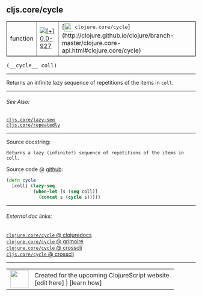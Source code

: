 ## cljs.core/cycle



 <table border="1">
<tr>
<td>function</td>
<td><a href="https://github.com/cljsinfo/cljs-api-docs/tree/0.0-927"><img valign="middle" alt="[+] 0.0-927" title="Added in 0.0-927" src="https://img.shields.io/badge/+-0.0--927-lightgrey.svg"></a> </td>
<td>
[<img height="24px" valign="middle" src="http://i.imgur.com/1GjPKvB.png"> <samp>clojure.core/cycle</samp>](http://clojure.github.io/clojure/branch-master/clojure.core-api.html#clojure.core/cycle)
</td>
</tr>
</table>


 <samp>
(__cycle__ coll)<br>
</samp>

---

Returns an infinite lazy sequence of repetitions of the items in `coll`.



---


###### See Also:

[`cljs.core/lazy-seq`](../cljs.core/lazy-seq.md)<br>
[`cljs.core/repeatedly`](../cljs.core/repeatedly.md)<br>

---


Source docstring:

```
Returns a lazy (infinite!) sequence of repetitions of the items in coll.
```


Source code @ [github](https://github.com/clojure/clojurescript/blob/r1586/src/cljs/cljs/core.cljs#L2552-L2556):

```clj
(defn cycle
  [coll] (lazy-seq
          (when-let [s (seq coll)]
            (concat s (cycle s)))))
```

<!--
Repo - tag - source tree - lines:

 <pre>
clojurescript @ r1586
└── src
    └── cljs
        └── cljs
            └── <ins>[core.cljs:2552-2556](https://github.com/clojure/clojurescript/blob/r1586/src/cljs/cljs/core.cljs#L2552-L2556)</ins>
</pre>

-->

---



###### External doc links:

[`clojure.core/cycle` @ clojuredocs](http://clojuredocs.org/clojure.core/cycle)<br>
[`clojure.core/cycle` @ grimoire](http://conj.io/store/v1/org.clojure/clojure/1.7.0-beta3/clj/clojure.core/cycle/)<br>
[`clojure.core/cycle` @ crossclj](http://crossclj.info/fun/clojure.core/cycle.html)<br>
[`cljs.core/cycle` @ crossclj](http://crossclj.info/fun/cljs.core.cljs/cycle.html)<br>

---

 <table>
<tr><td>
<img valign="middle" align="right" width="48px" src="http://i.imgur.com/Hi20huC.png">
</td><td>
Created for the upcoming ClojureScript website.<br>
[edit here] | [learn how]
</td></tr></table>

[edit here]:https://github.com/cljsinfo/cljs-api-docs/blob/master/cljsdoc/cljs.core/cycle.cljsdoc
[learn how]:https://github.com/cljsinfo/cljs-api-docs/wiki/cljsdoc-files

<!--

This information was too distracting to show to readers, but I'll leave it
commented here since it is helpful to:

- pretty-print the data used to generate this document
- and show how to retrieve that data



The API data for this symbol:

```clj
{:description "Returns an infinite lazy sequence of repetitions of the items in `coll`.",
 :ns "cljs.core",
 :name "cycle",
 :signature ["[coll]"],
 :history [["+" "0.0-927"]],
 :type "function",
 :related ["cljs.core/lazy-seq" "cljs.core/repeatedly"],
 :full-name-encode "cljs.core/cycle",
 :source {:code "(defn cycle\n  [coll] (lazy-seq\n          (when-let [s (seq coll)]\n            (concat s (cycle s)))))",
          :title "Source code",
          :repo "clojurescript",
          :tag "r1586",
          :filename "src/cljs/cljs/core.cljs",
          :lines [2552 2556]},
 :full-name "cljs.core/cycle",
 :clj-symbol "clojure.core/cycle",
 :docstring "Returns a lazy (infinite!) sequence of repetitions of the items in coll."}

```

Retrieve the API data for this symbol:

```clj
;; from Clojure REPL
(require '[clojure.edn :as edn])
(-> (slurp "https://raw.githubusercontent.com/cljsinfo/cljs-api-docs/catalog/cljs-api.edn")
    (edn/read-string)
    (get-in [:symbols "cljs.core/cycle"]))
```

-->
